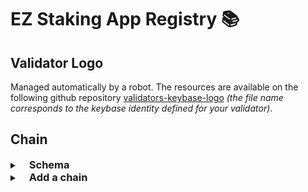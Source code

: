 # EZ Staking App Registry 📚

## Validator Logo

Managed automatically by a robot. The resources are available on the following github repository [validators-keybase-logo](https://github.com/EZStaking/validators-keybase-logo) <i>(the file name corresponds to the keybase identity defined for your validator)</i>.

## Chain

<details>
<summary><h3 style="display: inline; padding-left: 15px;line-height: initial;">Schema</h3></summary>

**Properties**

|Name|Type|Description|Required|
|----|----|-----------|--------|
|**$schema**|`string`|Enum: `"../../chain.schema.json"`<br/>|yes|
|**name**|`string`|Must match with the Chain Registry name.<br/>|yes|
|**slug**|`string`||yes|
|**chainName**|`string`||yes|
|[**logo\_URIs**](#logo_uris)|`object`||yes|
|**rpcUrl**|`string`||yes|
|**restUrl**|`string`||yes|
|**chainId**|`string`||yes|
|**consumerId**|`string`|Only required for consumer chain.<br/>|no|
|**bech32**|`string`||no|
|**denom**|`string`||yes|
|**denomUpper**|`string`||yes|
|**sdenom**|`string`||yes|
|**bech32PrefixAcc**|`string`||no|
|**bech32PrefixVal**|`string`||no|
|**coinType**|`number`||yes|
|[**gasPriceStep**](#gaspricestep)|`object`||yes|
|**coinDecimals**|`number`||yes|
|[**features**](#features)|`string[]`||yes|
|**coinGeckoId**|`string`, `null`||yes|
|[**assets**](#assets)|`object[]`|Required only for assets that's not in the Cosmos Chain Registry.<br/>|no|
|[**chainInfo**](#chaininfo)|`object`||yes|
|[**colors**](#colors)|`object`||yes|
|[**links**](#links)|`array`||yes|
|**isExplorerEnabled**|`boolean`||yes|
|[**isModuleEnabled**](#ismoduleenabled)|`object`||yes|
|**isAProviderChain**|`boolean`||no|
|**isAConsumerChain**|`boolean`||no|
|**providerChain**|`string`||no|
|**gasModifier**|`number`|If the gas calculation is wrong, you can change the multiplier.<br/>Default: `1.3`<br/>|no|
|**isNativelySupportedByKeplr**|`boolean`|Allow to add the chain in Keplr.<br/>|yes|
|**withCoingeckoApi**|`boolean`|If we validate your chain, we'll take care of the API ourselves. If not, don't hesitate to provide us with an API key: contact[@]ezstaking[.]io.<br/>Default: `false`<br/>|yes|
|**isFeatured**|`boolean`|True if we validate your chain.<br/>Default: `false`<br/>|yes|

**Additional Properties:** not allowed  
**Example**

```json
{
    "gasPriceStep": {},
    "gasModifier": 1.3,
    "withCoingeckoApi": false,
    "isFeatured": false
}
```

<a name="logo_uris"></a>
## logo\_URIs: object

**Properties**

|Name|Type|Description|Required|
|----|----|-----------|--------|
|**png**|`string`|||
|**svg**|`string`|||

**Additional Properties:** not allowed  
<a name="gaspricestep"></a>
## gasPriceStep: object

**Required Properties:**

<a name="features"></a>
## features\[\]: array

**Items**

**Item Type:** `string`  
**Item Enum:** `"ibc-transfer"`, `"ibc-go"`, `"cosmwasm"`, `"wasmd_0.24+"`, `"eth-address-gen"`, `"eth-key-sign"`, `"secretwasm"`  
<a name="assets"></a>
## assets: array

Required only for assets that's not in the Cosmos Chain Registry.


**Items**

**Item Properties**

|Name|Type|Description|Required|
|----|----|-----------|--------|
|**base**|`string`||yes|
|**coingecko\_id**|`string`, `null`||yes|
|[**denom\_units**](#assetsdenom_units)|`array`||yes|
|**description**|`string`||yes|
|**display**|`string`||yes|
|[**logo\_URIs**](#assetslogo_uris)|`object`||yes|
|**name**|`string`||yes|
|**symbol**|`string`||yes|

**Item Additional Properties:** not allowed  
**Example**

```json
[
    {}
]
```

<a name="assetsdenom_units"></a>
### assets\.denom\_units\[\]: array

**Required Properties:**

<a name="assetslogo_uris"></a>
### assets\.logo\_URIs: object

**Properties**

|Name|Type|Description|Required|
|----|----|-----------|--------|
|**png**|`string`|||
|**svg**|`string`|||

**Additional Properties:** not allowed  
<a name="chaininfo"></a>
## chainInfo: object

**Properties**

|Name|Type|Description|Required|
|----|----|-----------|--------|
|**cosmosSdkVersion**|`string`|Minimal Length: `5`<br/>Maximal Length: `14`<br/>Pattern: ``^(?:0|[1-9]\d*)\.(?:0|[1-9]\d*)\.(?:0|[1-9]\d*)$``<br/>|yes|
|**ibcGoVersion**|`string`|Minimal Length: `5`<br/>Maximal Length: `14`<br/>Pattern: ``^(?:0|[1-9]\d*)\.(?:0|[1-9]\d*)\.(?:0|[1-9]\d*)$``<br/>|yes|

**Additional Properties:** not allowed  
<a name="colors"></a>
## colors: object

**Properties**

|Name|Type|Description|Required|
|----|----|-----------|--------|
|**primaryLight**|`string`|Primary color for light theme.<br/>|yes|
|**primaryDark**|`string`|Primary color for dark theme.<br/>|yes|
|**onPrimaryLight**|`string`|Text color applied for primary light color.<br/>|yes|
|**onPrimaryDark**|`string`|Text color applied for primary dark color.<br/>|yes|

**Additional Properties:** not allowed  
<a name="links"></a>
## links: array

**Items**

  
**Option 1 (alternative):**

  
**Option 2 (alternative):**

**Minimum Items:** 4  
**Maximum Items:** 4  
**Unique Items:** yes  
<a name="ismoduleenabled"></a>
## isModuleEnabled: object

**Properties**

|Name|Type|Description|Required|
|----|----|-----------|--------|
|**governance**|`boolean`||yes|

**Additional Properties:** not allowed
</details>

<!-- Add a chain -->
<details>
<summary><h3 style="display: inline; padding-left: 15px;line-height: initial;">Add a chain</h3></summary>

1. Create a folder in `./chains/mainnets/` or `./chains/testnets`, let's say akash for example, so `./chains/mainnets/akash/`
2. Create a chain.json in your folder `./chains/mainnets/akash/chain.json`
3. Copy/paste the below template in `./chains/mainnets/akash/chain.json`
```{
  "$schema": "../../chain.schema.json",
  "name": "akash",
  "chainName": "Akash",
  "logo_URIs": {
    "png": "https://raw.githubusercontent.com/cosmos/chain-registry/master/akash/images/akt.png",
    "svg": "https://raw.githubusercontent.com/cosmos/chain-registry/master/akash/images/akt.svg"
  },
  "rpcUrl": "https://akash.c29r3.xyz/rpc",
  "restUrl": "https://akash.c29r3.xyz/api",
  "chainId": "akashnet-2",
  "bech32": "akash",
  "denom": "akt",
  "denomUpper": "AKT",
  "sdenom": "uakt",
  "coinType": 118,
  "gasPriceStep": {
    "low": 0.025,
    "average": 0.025,
    "high": 0.025
  },
  "coinDecimals": 6,
  "features": [
    "ibc-transfer"
  ],
  "coinGeckoId": "akash-network",
  "chainInfo": {
    "cosmosSdkVersion": "0.45.16",
    "ibcGoVersion": "4.4.2"
  },
  "colors": {
    "primaryOnLight": "#cb262a",
    "primaryOnDark": "#cb262a",
    "lighterOnLight": "#ed3324",
    "lighterOnDark": "#ed3324",
    "darkerOnLight": "#ed3324",
    "darkerOnDark": "#ed3324"
  },
  "links": [
    {
      "title": "Official Website",
      "url": "https://akash.network",
      "icon": {
        "svg": "web"
      }
    },
    {
      "title": "Docs",
      "url": "https://docs.akash.network",
      "icon": {
        "svg": "document"
      }
    },
    {
      "title": "GitHub",
      "url": "https://github.com/ovrclk",
      "icon": {
        "svg": "github"
      }
    },
    {
      "title": "Learn more",
      "icon": {
        "svg": "dotsHorizontal"
      },
      "children": [
        {
          "title": "Medium",
          "url": "https://akash.network/blog",
          "icon": {
            "svg": "medium"
          }
        },
        {
          "title": "Twitter",
          "url": "https://twitter.com/akashnet_",
          "icon": {
            "svg": "twitter"
          }
        }
      ]
    }
  ],
  "isExplorerEnabled": true,
  "isModuleEnabled": {
    "governance": true
  },
  "isNativelySupportedByKeplr": true,
  "withCoingeckoApi": true,
  "isFeatured": true
}
```
4. Update the Akash values with yours
</details>
